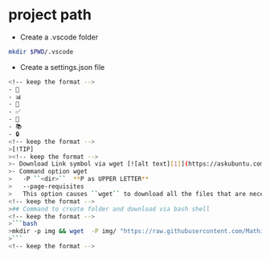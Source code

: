 # project path
<!-- keep the format -->
- Create a .vscode folder
<!-- keep the format -->
```bash
mkdir $PWD/.vscode
```
<!-- keep the format -->
- Create a settings.json file
<!-- keep the format -->
```bash
<!-- keep the format -->
- 🧮 
- 📊 
- 🔧 
- ✅ 
- 🚀 
- 📚 
- 🔒 
<!-- keep the format -->
>[!TIP]
><!-- keep the format -->
>- Download Link symbol via wget [![alt text][1]](https://askubuntu.com/questions/207265/how-to-download-a-file-from-a-website-via-terminal) man page [![alt text][1]](https://linux.die.net/man/1/wget)
>- Command option wget
>   -P ``<dir>``  **P as UPPER LETTER**  
>   --page-requisites  
>   This option causes ``wget`` to download all the files that are necessary to properly display a given HTML page. This includes such things as inlined images, sounds, and referenced stylesheets
<!-- keep the format -->
>## Command to create folder and download via bash shell
<!-- keep the format -->
>```bash
>mkdir -p img && wget  -P img/ "https://raw.githubusercontent.com/MathiasStadler/link_symbol_svg/>360d1327d05280d53de5fa816c522f89a35891ca/img/link_symbol.svg"
>```
<!-- keep the format -->
